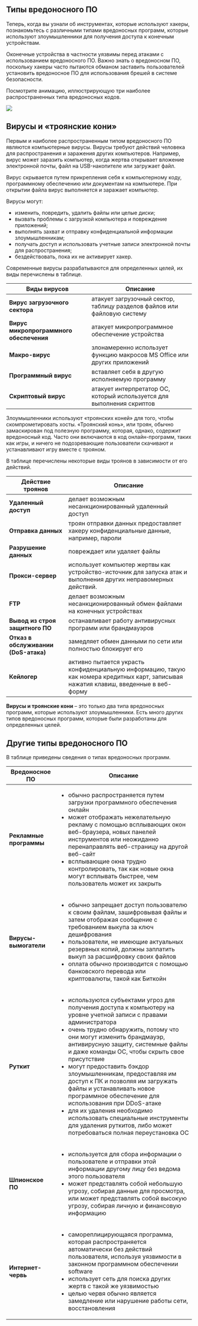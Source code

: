 <!-- 3.4.1 -->
## Типы вредоносного ПО

Теперь, когда вы узнали об инструментах, которые используют хакеры, познакомьтесь с различными типами вредоносных программ, которые используют злоумышленники для получения доступа к конечным устройствам.

Оконечные устройства в частности уязвимы перед атаками с использованием вредоносного ПО. Важно знать о вредоносном ПО, поскольку хакеры часто пытаются обманом заставить пользователей установить вредоносное ПО для использования брешей в системе безопасности.

Посмотрите анимацию, иллюстрирующую три наиболее распространенных типа вредоносных кодов.

![](./assets/3.4.1.png)

<!-- 3.4.2 -->
## Вирусы и «троянские кони»

Первым и наиболее распространенным типом вредоносного ПО являются компьютерные вирусы. Вирусы требуют действий человека для распространения и заражения других компьютеров. Например, вирус может заразить компьютер, когда жертва открывает вложение электронной почты, файл на USB-накопителе или загружает файл.

Вирус скрывается путем прикрепления себя к компьютерному коду, программному обеспечению или документам на компьютере. При открытии файла вирус выполняется и заражает компьютер.

Вирусы могут:

* изменить, повредить, удалить файлы или целые диски;
* вызвать проблемы с загрузкой компьютера и повреждение приложений;
* выполнять захват и отправку конфиденциальной информации злоумышленникам;
* получать доступ и использовать учетные записи электронной почты для распространения;
* бездействовать, пока их не активирует хакер.

Современные вирусы разрабатываются для определенных целей, их виды перечислены в таблице.

| **Виды вирусов** | **Описание** |
| --- | --- |
| **Вирус загрузочного сектора** | атакует загрузочный сектор, таблицу разделов файлов или файловую систему |
| **Вирус микропрограммного обеспечения** | атакует микропрограммное обеспечение устройства |
| **Макро-вирус** | злонамеренно использует функцию макросов MS Office или других приложений |
| **Программный вирус** | вставляет себя в другую исполняемую программу |
| **Скриптовый вирус** | атакует интерпретатор ОС, который используется для выполнения скриптов |

Злоумышленники используют «троянских коней» для того, чтобы скомпрометировать хосты. «Троянский конь», или троян, обычно замаскирован под полезную программу, которая, однако, содержит вредоносный код. Часто они включаются в код онлайн-программ, таких как игры, и ничего не подозревающие пользователи скачивают и устанавливают игру вместе с трояном.

В таблице перечислены некоторые виды троянов в зависимости от его действий.

| **Действие троянов** | **Описание** |
| --- | --- |
| **Удаленный доступ** | делает возможным несанкционированный удаленный доступ |
| **Отправка данных** | троян отправки данных предоставляет хакеру конфиденциальные данные, например, пароли |
| **Разрушение данных** | повреждает или удаляет файлы |
| **Прокси-сервер** | использует компьютер жертвы как устройство-источник для запуска атак и выполнения других неправомерных действий. |
| **FTP** | делает возможным несанкционированный обмен файлами на конечных устройствах |
| **Вывод из строя защитного ПО** | останавливает работу антивирусных программ или брандмауэров |
| **Отказ в обслуживании (DoS-атака)** | замедляет обмен данными по сети или полностью блокирует его |
| **Кейлогер** | активно пытается украсть конфиденциальную информацию, такую как номера кредитных карт, записывая нажатия клавиш, введенные в веб-форму |

**Вирусы и троянские кони** – это только два типа вредоносных программ, которые используют злоумышленники. Есть много других типов вредоносных программ, которые были разработаны для определенных целей.

<!-- 3.4.3 -->
## Другие типы вредоносного ПО

В таблице приведены сведения о типах вредоносных программ.

| **Вредоносное ПО** | **Описание** |
| --- | --- |
| **Рекламные программы** | <ul><li>обычно распространяется путем загрузки программного обеспечения онлайн</li><li>может отображать нежелательную рекламу с помощью всплывающих окон веб-браузера, новых панелей инструментов или неожиданно перенаправлять веб-страницу на другой веб-сайт</li><li>всплывающие окна трудно контролировать, так как новые окна могут всплывать быстрее, чем пользователь может их закрыть</li></ul> |
| **Вирусы-вымогатели** | <ul><li>обычно запрещает доступ пользователю к своим файлам, зашифровывая файлы и затем отображая сообщение с требованием выкупа за ключ дешифрования</li><li>пользователи, не имеющие актуальных резервных копий, должны заплатить выкуп за расшифровку своих файлов</li><li>оплата обычно производится с помощью банковского перевода или криптовалюты, такой как Биткойн</li></ul> |
| **Руткит** | <ul><li>используются субъектами угроз для получения доступа к компьютеру на уровне учетной записи с правами администратора</li><li>очень трудно обнаружить, потому что они могут изменить брандмауэр, антивирусную защиту, системные файлы и даже команды ОС, чтобы скрыть свое присутствие</li><li>могут предоставить бэкдор злоумышленникам, предоставляя им доступ к ПК и позволяя им загружать файлы и устанавливать новое программное обеспечение для использования при DDoS-атаке</li><li>для их удаления необходимо использовать специальные инструменты для удаления руткитов, либо может потребоваться полная переустановка ОС</li></ul> |
| **Шпионское ПО** | <ul><li>используется для сбора информации о пользователе и отправки этой информации другому лицу без ведома этого пользователя</li><li>может представлять собой небольшую угрозу, собирая данные для просмотра, или может представлять собой высокую угрозу, собирая личную и финансовую информацию</li></ul> |
| **Интернет-червь** | <ul><li>самореплицирующаяся программа, которая распространяется автоматически без действий пользователя, используя уязвимости в законном программном обеспечении software</li><li>использует сеть для поиска других жертв с такой же уязвимостью</li><li>целью червя обычно является замедление или нарушение работы сети, восстановления</li></ul> |

<!-- 3.4.4 -->
<!-- quiz -->

